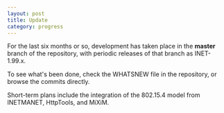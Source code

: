 ```yaml
---
layout: post
title: Update
category: progress
---
```


For the last six months or so, development has taken place in the **master** branch of the repository, with periodic releases of that branch as INET-1.99.x.

To see what's been done, check the WHATSNEW file in the repository, or browse the commits directly.

Short-term plans include the integration of the 802.15.4 model from INETMANET, HttpTools, and MiXiM.